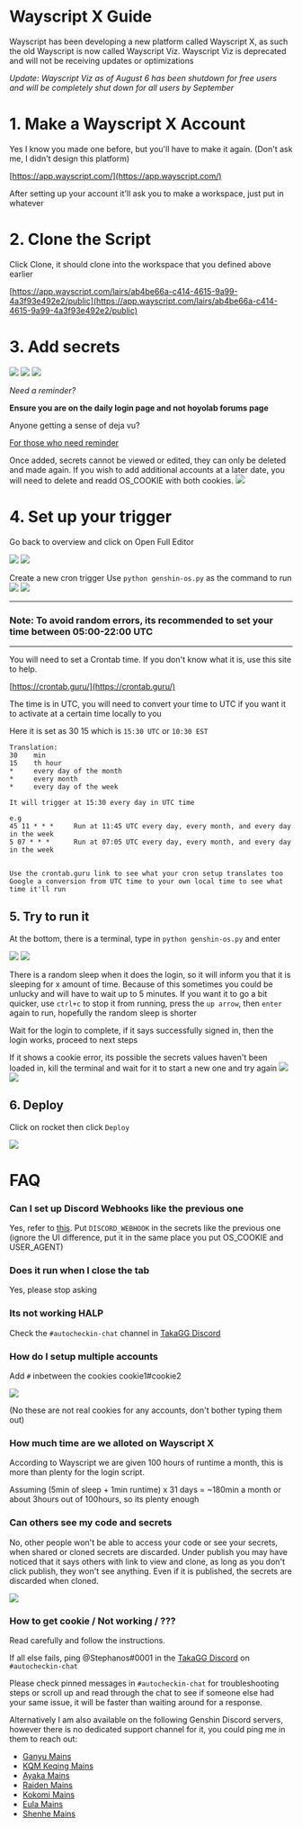 # Wayscript X Guide

Wayscript has been developing a new platform called Wayscript X, as such the old Wayscript is now called Wayscript Viz. Wayscript Viz is deprecated and will not be receiving updates or optimizations

*Update: Wayscript Viz as of August 6 has been shutdown for free users and will be completely shut down for all users by September*

# 1. Make a Wayscript X Account
Yes I know you made one before, but you'll have to make it again. (Don't ask me, I didn't design this platform)

[https://app.wayscript.com/](https://app.wayscript.com/)

After setting up your account it'll ask you to make a workspace, just put in whatever

# 2. Clone the Script
Click Clone, it should clone into the workspace that you defined above earlier

[https://app.wayscript.com/lairs/ab4be66a-c414-4615-9a99-4a3f93e492e2/public](https://app.wayscript.com/lairs/ab4be66a-c414-4615-9a99-4a3f93e492e2/public)

# 3. Add secrets
![](https://i.imgur.com/99OrdMG.png)
![](https://i.imgur.com/rkA7aEM.png)
![](https://i.imgur.com/MaBQpkY.png)

*Need a reminder?*

**Ensure you are on the daily login page and not hoyolab forums page**

Anyone getting a sense of deja vu?

[For those who need reminder](https://am-steph.github.io/wayscript-login-helper/#4-set-up-the-secrets)


Once added, secrets cannot be viewed or edited, they can only be deleted and made again. If you wish to add additional accounts at a later date, you will need to delete and readd OS_COOKIE with both cookies.
![](https://i.imgur.com/KbG0E9b.png)

# 4. Set up your trigger

Go back to overview and click on Open Full Editor

![](https://i.imgur.com/bRwBU0i.png)
![](https://i.imgur.com/ub4Ti1F.png)

Create a new cron trigger
Use `python genshin-os.py` as the command to run
![](https://i.imgur.com/IV0iLu0.png)
![](https://i.imgur.com/Q2vgn3z.png)

***
### Note: To avoid random errors, its recommended to set your time between 05:00-22:00 UTC 
***

You will need to set a Crontab time. If you don't know what it is, use this site to help.

[https://crontab.guru/](https://crontab.guru/)

The time is in UTC, you will need to convert your time to UTC if you want it to activate at a certain time locally to you

Here it is set as 30 15 which is `15:30 UTC` or `10:30 EST` 

```
Translation:
30    min
15    th hour
*     every day of the month
*     every month
*     every day of the week

It will trigger at 15:30 every day in UTC time
```
```
e.g
45 11 * * *     Run at 11:45 UTC every day, every month, and every day in the week
5 07 * * *      Run at 07:05 UTC every day, every month, and every day in the week 


Use the crontab.guru link to see what your cron setup translates too
Google a conversion from UTC time to your own local time to see what time it'll run
```

## 5. Try to run it

At the bottom, there is a terminal, type in `python genshin-os.py` and enter

![](https://i.imgur.com/y1cICkF.png)
![](https://i.imgur.com/lnC9NoA.png)

There is a random sleep when it does the login, so it will inform you that it is sleeping for x amount of time. Because of this sometimes you could be unlucky and will have to wait up to 5 minutes. If you want it to go a bit quicker, use `ctrl+c` to stop it from running, press the `up arrow`, then `enter` again to run, hopefully the random sleep is shorter

Wait for the login to complete, if it says successfully signed in, then the login works, proceed to next steps

If it shows a cookie error, its possible the secrets values haven't been loaded in, kill the terminal and wait for it to start a new one and try again
![](https://i.imgur.com/MR81xwE.png)
![](https://i.imgur.com/sqnEmfv.png)

## 6. Deploy
Click on rocket then click `Deploy`

![](https://i.imgur.com/UJbdZLF.png)

# FAQ

### Can I set up Discord Webhooks like the previous one
Yes, refer to [this](https://am-steph.github.io/wayscript-login-helper/#discord-webhooks).  Put `DISCORD_WEBHOOK` in the secrets like the previous one (ignore the UI difference, put it in the same place you put OS_COOKIE and USER_AGENT)

### Does it run when I close the tab
Yes, please stop asking

### Its not working HALP
Check the `#autocheckin-chat` channel in [TakaGG Discord](https://discord.gg/takagg)

### How do I setup multiple accounts
Add `#` inbetween the cookies cookie1#cookie2

![](https://i.imgur.com/kYRZlF1.png)

(No these are not real cookies for any accounts, don't bother typing them out)

### How much time are we alloted on Wayscript X

According to Wayscript we are given 100 hours of runtime a month, this is more than plenty for the login script.

Assuming (5min of sleep + 1min runtime) x 31 days = ~180min a month or about 3hours out of 100hours, so its plenty enough

### Can others see my code and secrets
No, other people won't be able to access your code or see your secrets, when shared or cloned secrets are discarded. Under publish you may have noticed that it says others with link to view and clone, as long as you don't click publish, they won't see anything. Even if it is published, the secrets are discarded when cloned.

![](https://i.imgur.com/wbw6CET.png)

### How to get cookie / Not working / ???

Read carefully and follow the instructions.

If all else fails, ping @Stephanos#0001 in the [TakaGG Discord](https://discord.gg/takagg) on `#autocheckin-chat`

Please check pinned messages in `#autocheckin-chat` for troubleshooting steps or scroll up and read through the chat to see if someone else had your same issue, it will be faster than waiting around for a response. 

Alternatively I am also available on the following Genshin Discord servers, however there is no dedicated support channel for it, you could ping me in them to reach out:
-  [Ganyu Mains](https://discord.gg/ganyumains)
-  [KQM Keqing Mains](https://discord.gg/keqing)
-  [Ayaka Mains](https://discord.gg/3fYHhvSCfq)
-  [Raiden Mains](https://discord.gg/aEzF9fFjSf)
-  [Kokomi Mains](https://discord.gg/kokomi)
-  [Eula Mains](https://discord.gg/sDykTKNxvz)
-  [Shenhe Mains](https://discord.gg/W2ZZtwcu8G)





